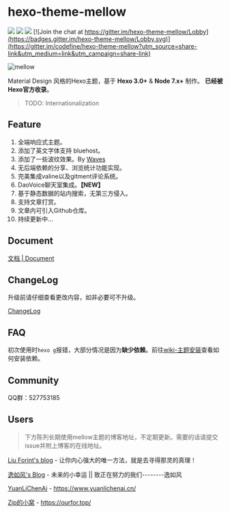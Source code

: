 hexo-theme-mellow
=================
[![](https://img.shields.io/badge/release-v1.3.4-blue.svg?style=flat-square)](https://github.com/codefine/hexo-theme-mellow/releases)
[![](https://img.shields.io/badge/document-CN-green.svg?style=flat-square)](https://github.com/codefine/hexo-theme-mellow/wiki)
[![](https://img.shields.io/badge/preview-Michael.Lu's%20blog-ff69b4.svg?style=flat-square)](https://blog.lujingtao.com)
[![Join the chat at https://gitter.im/hexo-theme-mellow/Lobby](https://badges.gitter.im/hexo-theme-mellow/Lobby.svg)](https://gitter.im/codefine/hexo-theme-mellow?utm_source=share-link&utm_medium=link&utm_campaign=share-link)

![mellow](http://blog.lujingtao.com/uploads/show.jpg)

Material Design 风格的Hexo主题，基于 **Hexo 3.0+** & **Node 7.x+** 制作。 **已经被Hexo官方收录**。

> TODO: Internationalization

## Feature

1. 全端响应式主题。
2. 添加了英文字体支持 bluehost。
3. 添加了一些波纹效果。By [Waves](https://github.com/fians/Waves)
4. 无后端依赖的分享、浏览统计功能实现。
5. 完美集成valine以及gitment评论系统。
6. DaoVoice聊天室集成。**【NEW】**
7. 基于静态数据的站内搜索，无第三方侵入。
8. 支持文章打赏。
9. 文章内可引入Github仓库。
10. 持续更新中... 

## Document

[文档 | Document](https://github.com/codefine/hexo-theme-mellow/wiki)

## ChangeLog

升级前请仔细查看更改内容，如非必要可不升级。

[ChangeLog](https://github.com/codefine/hexo-theme-mellow/releases)

## FAQ

初次使用时`hexo g`报错，大部分情况是因为**缺少依赖**。前往[wiki-主题安装](https://github.com/codefine/hexo-theme-mellow/wiki/1.-%E4%B8%BB%E9%A2%98%E5%AE%89%E8%A3%85)查看如何安装依赖。

## Community

QQ群：527753185

## Users

> 下方陈列长期使用mellow主题的博客地址，不定期更新。需要的话请提交issue并附上博客的在线地址。

[Liu Forint's blog](https://blog.liufulin.online/) - 让你内心强大的唯一方法，就是去寻得那灵的真理！

[逸如风's Blog](http://www.sivan0222.cn/) - 未来的小幸运 || 致正在努力的我们--------逸如风

[YuanLiChenAi](https://www.yuanlichenai.cn/) - https://www.yuanlichenai.cn/

[Zip的小窝](https://ourfor.top/) - https://ourfor.top/
